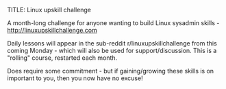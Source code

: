 TITLE: Linux upskill challenge

A month-long challenge for anyone wanting to build Linux sysadmin skills - http://linuxupskillchallenge.com

Daily lessons will appear in the sub-reddit r/linuxupskillchallenge from this coming Monday - which will also be used for support/discussion. This is a "rolling" course, restarted each month.

Does require some commitment - but if gaining/growing these skills is on important to you, then you now have no excuse! 

